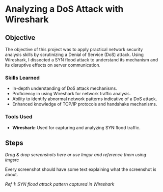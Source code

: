 # Analyzing a DoS Attack with Wireshark

## Objective
The objective of this project was to apply practical network security analysis skills by scrutinizing a Denial of Service (DoS) attack. Using Wireshark, I dissected a SYN flood attack to understand its mechanism and its disruptive effects on server communication.

### Skills Learned
- In-depth understanding of DoS attack mechanisms.
- Proficiency in using Wireshark for network traffic analysis.
- Ability to identify abnormal network patterns indicative of a DoS attack.
- Enhanced knowledge of TCP/IP protocols and handshake mechanisms.

### Tools Used
- **Wireshark:** Used for capturing and analyzing SYN flood traffic.

## Steps
*Drag & drop screenshots here or use Imgur and reference them using imgsrc*

Every screenshot should have some text explaining what the screenshot is about.

*Ref 1: SYN flood attack pattern captured in Wireshark*

